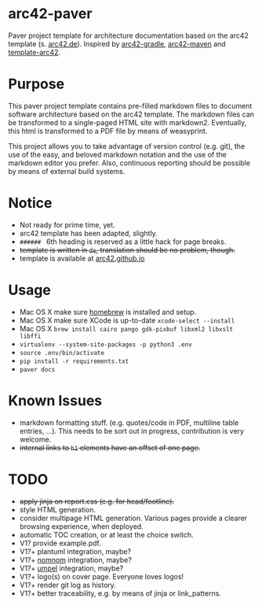 # arc42-paver
Paver project template for architecture documentation based on the arc42 template (s. [arc42.de](http://arc42.de)).
Inspired by [arc42-gradle](https://github.com/p-goetz/arc42-gradle),  [arc42-maven](https://github.com/p-goetz/arc42-maven) and [template-arc42](https://github.com/falkoschumann/template-arc42).

# Purpose
This paver project template contains pre-filled markdown files to document
software architecture based on the arc42 template. The markdown files can be
transformed to a single-paged HTML site with markdown2. Eventually, this html is
transformed to a PDF file by means of weasyprint.

This project allows you to take advantage of version control (e.g. git),
the use of the easy, and beloved markdown notation and the use of the markdown
editor you prefer. Also, continuous reporting should be possible by means
of external build systems.

# Notice
* Not ready for prime time, yet.
* arc42 template has been adapted, slightly.
* `###### ` 6th heading is reserved as a little hack for page breaks.
* ~~template is written in `de`, translation should be no problem, though.~~
* template is available at [arc42.github.io](http://arc42.github.io)

# Usage
* Mac OS X make sure [homebrew](http://brew.sh) is installed and setup.
* Mac OS X make sure XCode is up-to-date `xcode-select --install`
* Mac OS X `brew install cairo pango gdk-pixbuf libxml2 libxslt libffi`
*  `virtualenv --system-site-packages -p python3 .env`
* `source .env/bin/activate`
* `pip install -r requirements.txt`
* `paver docs`

# Known Issues
* markdown formatting stuff. (e.g. quotes/code in PDF, multiline table entries, ...). This needs to be sort out in progress, contribution is very welcome.
* ~~internal links to `h1` elements have an offset of one page.~~

# TODO
* ~~apply jinja on report.css (e.g. for head/footline).~~
* style HTML generation.
* consider multipage HTML generation. Various pages provide a clearer browsing experience, when deployed.
* automatic TOC creation, or at least the choice switch.
* V1? provide example.pdf.
* V1?+ plantuml integration, maybe?
* V1?+ [nomnom](https://github.com/skanaar/nomnoml) integration, maybe?
* V1?+ [umpel](http://cruise.eecs.uottawa.ca/umpleonline/download_eclipse_umple_plugin.shtml) integration, maybe?
* V1?+ logo(s) on cover page. Everyone loves logos!
* V1?+ render git log as history.
* V1?+ better traceability, e.g. by means of jinja or link_patterns.
